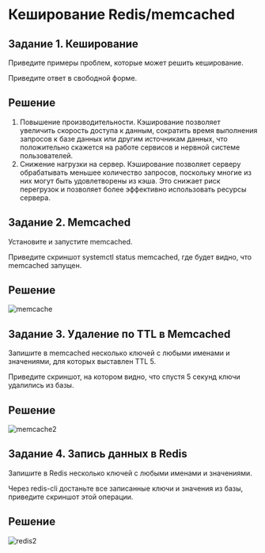 # Кеширование Redis/memcached
## Задание 1. Кеширование
Приведите примеры проблем, которые может решить кеширование.

Приведите ответ в свободной форме.
## Решение  
1. Повышение производительности. Кэширование позволяет увеличить скорость доступа к данным, сократить время выполнения запросов к базе данных или другим источникам данных, что положительно скажется на работе сервисов и нервной системе пользователей.
2. Снижение нагрузки на сервер. Кэширование позволяет серверу обрабатывать меньшее количество запросов, поскольку многие из них могут быть удовлетворены из кэша. Это снижает риск перегрузок и позволяет более эффективно использовать ресурсы сервера.

## Задание 2. Memcached
Установите и запустите memcached.

Приведите скриншот systemctl status memcached, где будет видно, что memcached запущен.
## Решение  
![memcache](https://github.com/user-attachments/assets/644b83e5-02ee-4227-9abe-77c81c48a91e)

## Задание 3. Удаление по TTL в Memcached
Запишите в memcached несколько ключей с любыми именами и значениями, для которых выставлен TTL 5.

Приведите скриншот, на котором видно, что спустя 5 секунд ключи удалились из базы.
## Решение  
![memcache2](https://github.com/user-attachments/assets/d50b2404-49de-4a99-8c43-6e78d6f8b81d)


## Задание 4. Запись данных в Redis
Запишите в Redis несколько ключей с любыми именами и значениями.

Через redis-cli достаньте все записанные ключи и значения из базы, приведите скриншот этой операции.  
## Решение  
![redis2](https://github.com/user-attachments/assets/1813dc83-2f6f-4fc1-9b8e-0508bdcec94a)
